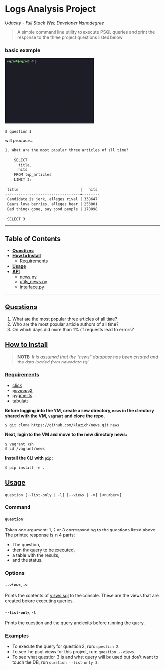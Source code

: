 # Logs Analysis Project

*Udacity - Full Stack Web Developer Nanodegree*

> A simple command line utility to execute PSQL queries and print the
  response to the three project questions listed below

### basic example
![example](example.gif)
```
$ question 1
```
will produce...
```
1. What are the most popular three articles of all time?

    SELECT
      title,
      hits
    FROM top_articles
    LIMIT 3;

 title                            |   hits
----------------------------------+--------
 Candidate is jerk, alleges rival | 338647
 Bears love berries, alleges bear | 253801
 Bad things gone, say good people | 170098

 SELECT 3
```

<hr>

## Table of Contents
- **[Questions](#questions)**
- **[How to Install](#how-to-install)**
  - [Requirements](#requirements)
- **[Usage](#usage)**
- **[API](https://github.com/klazich/news/wiki#api)**
  - [news.py](https://github.com/klazich/news/wiki#newspy)
  - [utils_news.py](https://github.com/klazich/news/wiki#utils_newspy)
  - [interface.py](https://github.com/klazich/news/wiki#interfacepy)

<hr>

## [Questions](#questions)

1. What are the most popular three articles of all time?
2. Who are the most popular article authors of all time?
3. On which days did more than 1% of requests lead to errors?

## [How to Install](#how-to-install)
> **NOTE:** *It is assumed that the "news" database has been created
             and the data loaded from newsdata.sql*
### [Requirements](#requirements)
- [click](http://click.pocoo.org/6/)
- [psycopg2](https://pypi.python.org/pypi/psycopg2)
- [pygments](http://pygments.org/)
- [tabulate](https://pypi.python.org/pypi/tabulate)

**Before logging into the VM, create a new directory, `news` in the
directory shared with the VM, `vagrant` and clone the repo.**
```
$ git clone https://github.com/klazich/news.git news
```

**Next, login to the VM and move to the new directory news:**
```
$ vagrant ssh
$ cd /vagrant/news
```

**Install the CLI with `pip`:**
```
$ pip install -e .
```

## [Usage](#usage)
`question [--list-only | -l] [--views | -v] [<number>]`

### Command
#### `question`
Takes one argument: 1, 2 or 3 corresponding to the questions listed
above. The printed response is in 4 parts:
  - The question,
  - then the query to be executed,
  - a table with the results,
  - and the status.

### Options
#### `--views`, `-v`
Prints the contents of [views.sql](views.sql) to the console. These are
the views that are created before executing queries.
#### `--list-only`, `-l`
Prints the question and the query and exits before running the query.

### Examples
- To execute the query for question 2, run: `question 2`.
- To see the psql views for this project, run: `question --views`.
- To see what question 3 is and what query will be used but don't want
  to touch the DB, run `question --list-only 3`.

